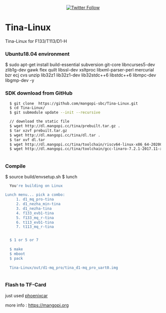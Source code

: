 <p align="center">
<a href=https://twitter.com/mangopi_sbc><img alt="Twitter Follow" src="https://img.shields.io/twitter/follow/mangopi_sbc?logo=twitter&style=flat-square"></a>

</p>

# Tina-Linux
Tina-Linux for F133/T113/D1-H


### Ubuntu18.04 environment 
  $ sudo apt-get install build-essential subversion git-core libncurses5-dev zlib1g-dev gawk flex quilt libssl-dev xsltproc libxml-parser-perl mercurial bzr ecj cvs unzip lib32z1 lib32z1-dev lib32stdc++6 libstdc++6 libmpc-dev libgmp-dev -y

### SDK download from GitHub
``` sh
  $ git clone  https://github.com/mangopi-sbc/Tina-Linux.git
  $ cd Tina-Linux/
  $ git submodule update --init --recursive

  // download the static file
  $ wget http://dl.mangopi.cc/tina/prebuilt.tar.gz .
  $ tar xzvf prebuilt.tar.gz
  $ wget http://dl.mangopi.cc/tina/dl.tar .
  $ tar xvf dl.tar
  $ wget http://dl.mangopi.cc/tina/toolchain/riscv64-linux-x86_64-20200528.tar.xz -P ./lichee/brandy-2.0/tools/toolchain/
  $ wget http://dl.mangopi.cc/tina/toolchain/gcc-linaro-7.2.1-2017.11-x86_64_arm-linux-gnueabi.tar.xz -P ./lichee/brandy-2.0/tools/toolchain/
  
```

### Compile
  $ source build/envsetup.sh
  $ lunch
``` sh
  You're building on Linux

Lunch menu... pick a combo:
     1. d1_mq_pro-tina
     2. d1_nezha_min-tina
     3. d1_nezha-tina
     4. f133_evb1-tina
     5. f133_mq_r-tina
     6. t113_evb1-tina
     7. t113_mq_r-tina


  $ 1 or 5 or 7
  
  $ make
  $ mboot
  $ pack
  
  Tina-Linux/out/d1-mq_pro/tina_d1-mq_pro_uart0.img
  
  ``` 
  
### Flash to TF-Card

just used [phoenixcar](https://mangopi.cc/_media/phoenixcard4.2.8.zip) 

more info : https://mangopi.org
  
